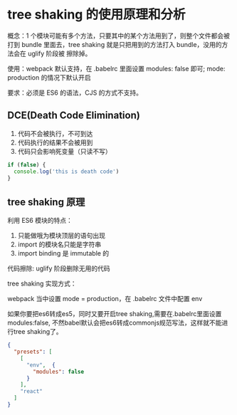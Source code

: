 # tree shaking 的使用原理和分析

概念：1 个模块可能有多个方法，只要其中的某个方法用到了，则整个文件都会被打到 bundle
里面去，tree shaking 就是只把用到的方法打入 bundle，没用的方法会在 uglify 阶段被
擦除掉。

使用：webpack 默认支持，在 .babelrc 里面设置 modules: false 即可;
mode: production 的情况下默认开启

要求：必须是 ES6 的语法，CJS 的方式不支持。

## DCE(Death Code Elimination)
1. 代码不会被执行，不可到达
1. 代码执行的结果不会被用到
1. 代码只会影响死变量（只读不写）
```javascript
if (false) {
  console.log('this is death code')
}
```

## tree shaking 原理
利用 ES6 模块的特点：
1. 只能做哦为模块顶层的语句出现
1. import 的模块名只能是字符串
1. import binding 是 immutable 的

代码擦除: uglify 阶段删除无用的代码

tree shaking 实现方式：

webpack 当中设置 mode = production，在 .babelrc 文件中配置 env

如果你要把es6转成es5，同时又要开启tree shaking,需要在.babelrc里面设置modules:false,
不然babel默认会把es6转成commonjs规范写法，这样就不能进行tree shaking了。

```json
{
  "presets": [
    [
      "env",  {
        "modules": false
      }
    ],
    "react"
  ]
}
```
